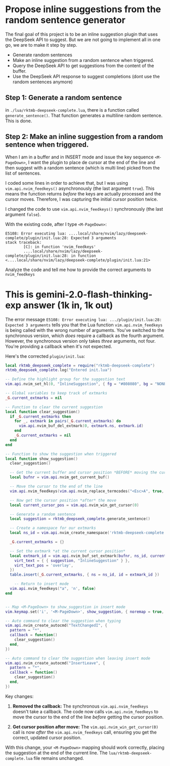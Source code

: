# Propose inline suggestions from the random sentence generator

The final goal of this project is to be an inline suggestion plugin that uses the DeepSeek API to suggest.
But we are not going to implement all in one go, we are to make it step by step.

- Generate random sentences
- Make an inline suggestion from a random sentence when triggered.
- Query the DeepSeek API to get suggestions from the content of the buffer.
- Use the DeepSeek API response to suggest completions (dont use the random sentences anymore)

## Step 1: Generate a random sentence

in `./lua/rktmb-deepseek-complete.lua`, there is a function called `generate_sentence()`.
That function generates a multiline random sentence.
This is done.

## Step 2: Make an inline  suggestion from a random sentence when triggered.

When I am in a buffer and in INSERT mode and issue the key sequence `<M-PageDown>`,
I want the plugin to place de cursor at the end of the line and then suggest with a random sentence (which is multi line) picked from the list of sentences.

I coded some lines in order to achieve that, but I was using `vim.api.nvim_feedkeys()` asynchronously (the last argument `true`). This means the function returns *before* the keys are actually processed and the cursor moves.  Therefore, I was capturing the initial cursor position twice.

I changed the code to use `vim.api.nvim_feedkeys()` synchronously (the last argument `false`).

With the existing code, after I type `<M-PageDown>`:

```
E5108: Error executing lua: ....local/share/nvim/lazy/deepseek-complete/plugin/init.lua:28: Expected 3 arguments                                                 
stack traceback:
        [C]: in function 'nvim_feedkeys'
        ....local/share/nvim/lazy/deepseek-complete/plugin/init.lua:28: in function <....local/share/nvim/lazy/deepseek-complete/plugin/init.lua:21>    
```

Analyze the code and tell me how to provide the correct arguments to `nvim_feedkeys` 



# This is gemini-2.0-flash-thinking-exp answer (1k in, 1k out)

The error message `E5108: Error executing lua: .../plugin/init.lua:28: Expected 3 arguments` tells you that the Lua function `vim.api.nvim_feedkeys` is being called with the wrong number of arguments.  You've switched to the synchronous version, which *does* require a callback as the fourth argument.  However, the synchronous version only takes *three* arguments, not four.  You're providing a callback when it's not expected.

Here's the corrected `plugin/init.lua`:

```lua
local rktmb_deepseek_complete = require("rktmb-deepseek-complete")
rktmb_deepseek_complete.log("Entered init.lua")

-- Define the highlight group for the suggestion text
vim.api.nvim_set_hl(0, "InlineSuggestion", { fg = "#808080", bg = "NONE" })

-- Global variables to keep track of extmarks
_G.current_extmarks = nil

-- Function to clear the current suggestion
local function clear_suggestion()
  if _G.current_extmarks then
    for _, extmark in pairs(_G.current_extmarks) do
      vim.api.nvim_buf_del_extmark(0, extmark.ns, extmark.id)
    end
    _G.current_extmarks = nil
  end
end

-- Function to show the suggestion when triggered
local function show_suggestion()
  clear_suggestion()

  -- Get the current buffer and cursor position *BEFORE* moving the cursor
  local bufnr = vim.api.nvim_get_current_buf()

  -- Move the cursor to the end of the line
  vim.api.nvim_feedkeys(vim.api.nvim_replace_termcodes("<Esc>A", true, false, true), 'n', false)

  -- Now get the cursor position *after* the move
  local current_cursor_pos = vim.api.nvim_win_get_cursor(0)

  -- Generate a random sentence
  local suggestion = rktmb_deepseek_complete.generate_sentence()

  -- Create a namespace for our extmarks
  local ns_id = vim.api.nvim_create_namespace('rktmb-deepseek-complete')

  _G.current_extmarks = {}

  -- Set the extmark *at the current cursor position*
  local extmark_id = vim.api.nvim_buf_set_extmark(bufnr, ns_id, current_cursor_pos[1] - 1, current_cursor_pos[2], {
    virt_text = { { suggestion, "InlineSuggestion" } },
    virt_text_pos = 'overlay',
  })
  table.insert(_G.current_extmarks, { ns = ns_id, id = extmark_id })

    -- Return to insert mode
  vim.api.nvim_feedkeys("a", 'n', false)
end


-- Map <M-PageDown> to show_suggestion in insert mode
vim.keymap.set('i', '<M-PageDown>', show_suggestion, { noremap = true, silent = true })

-- Auto command to clear the suggestion when typing
vim.api.nvim_create_autocmd("TextChangedI", {
  pattern = "*",
  callback = function()
    clear_suggestion()
  end,
})

-- Auto command to clear the suggestion when leaving insert mode
vim.api.nvim_create_autocmd("InsertLeave", {
  pattern = "*",
  callback = function()
    clear_suggestion()
  end,
})
```

Key changes:

1. **Removed the callback:** The synchronous `vim.api.nvim_feedkeys` doesn't take a callback.  The code now calls `vim.api.nvim_feedkeys` to move the cursor to the end of the line *before* getting the cursor position.

2. **Get cursor position after move:** The `vim.api.nvim_win_get_cursor(0)` call is now *after* the `vim.api.nvim_feedkeys` call, ensuring you get the correct, updated cursor position.


With this change, your `<M-PageDown>` mapping should work correctly, placing the suggestion at the end of the current line.  The `lua/rktmb-deepseek-complete.lua` file remains unchanged.

